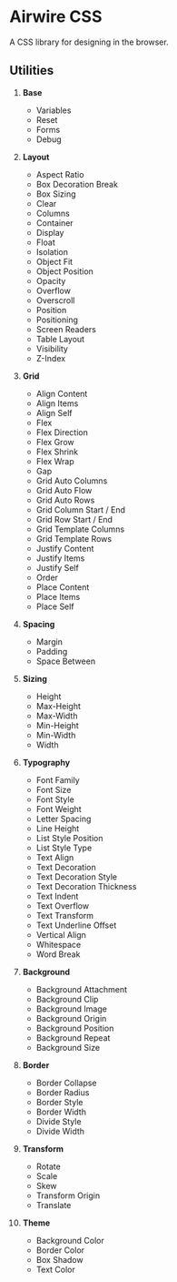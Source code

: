 # Airwire CSS

A CSS library for designing in the browser.

## Utilities

1. **Base**

   - Variables
   - Reset
   - Forms
   - Debug

2. **Layout**

   - Aspect Ratio
   - Box Decoration Break
   - Box Sizing
   - Clear
   - Columns
   - Container
   - Display
   - Float
   - Isolation
   - Object Fit
   - Object Position
   - Opacity
   - Overflow
   - Overscroll
   - Position
   - Positioning
   - Screen Readers
   - Table Layout
   - Visibility
   - Z-Index

3. **Grid**

   - Align Content
   - Align Items
   - Align Self
   - Flex
   - Flex Direction
   - Flex Grow
   - Flex Shrink
   - Flex Wrap
   - Gap
   - Grid Auto Columns
   - Grid Auto Flow
   - Grid Auto Rows
   - Grid Column Start / End
   - Grid Row Start / End
   - Grid Template Columns
   - Grid Template Rows
   - Justify Content
   - Justify Items
   - Justify Self
   - Order
   - Place Content
   - Place Items
   - Place Self

4. **Spacing**

   - Margin
   - Padding
   - Space Between

5. **Sizing**

   - Height
   - Max-Height
   - Max-Width
   - Min-Height
   - Min-Width
   - Width

6. **Typography**

   - Font Family
   - Font Size
   - Font Style
   - Font Weight
   - Letter Spacing
   - Line Height
   - List Style Position
   - List Style Type
   - Text Align
   - Text Decoration
   - Text Decoration Style
   - Text Decoration Thickness
   - Text Indent
   - Text Overflow
   - Text Transform
   - Text Underline Offset
   - Vertical Align
   - Whitespace
   - Word Break

7. **Background**

   - Background Attachment
   - Background Clip
   - Background Image
   - Background Origin
   - Background Position
   - Background Repeat
   - Background Size

8. **Border**

   - Border Collapse
   - Border Radius
   - Border Style
   - Border Width
   - Divide Style
   - Divide Width

9. **Transform**

   - Rotate
   - Scale
   - Skew
   - Transform Origin
   - Translate

10. **Theme**

    - Background Color
    - Border Color
    - Box Shadow
    - Text Color
